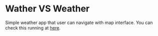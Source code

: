 # Wather VS Weather

Simple weather app that user can navigate with map interface.
You can check this running at [here](http://hanbyul-here.net/etc/weather-vs-weather/).